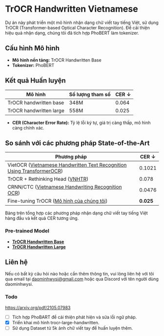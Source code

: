 # TrOCR Handwritten Vietnamese

Dự án này phát triển một mô hình nhận dạng chữ viết tay tiếng Việt, sử dụng TrOCR (Transformer-based Optical Character Recognition). Để cải thiện hiệu quả nhận dạng, chúng tôi đã tích hợp PhoBERT làm tokenizer.

## Cấu hình Mô hình

- **Mô hình nền tảng:** TrOCR Handwritten Base
- **Tokenizer:** PhoBERT

## Kết quả Huấn luyện

| Mô hình                    | Số lượng tham số | CER ↓ |
|----------------------------|-----------------|-------|
| TrOCR handwritten base      | 348M            | 0.064 |
| TrOCR handwritten large     | 558M            | 0.025 |

- **CER (Character Error Rate):** Tỷ lệ lỗi ký tự, giá trị càng thấp, mô hình càng chính xác.
## So sánh với các phương pháp State-of-the-Art

| Phương pháp                                                                                                  | CER ↓ |
|--------------------------------------------------------------------------------------------------------------|-------|
| VietOCR ([Vietnamese Handwritten Text Recognition Using TransformerOCR](https://github.com/HungPham2002/Vietnamese-handwritten-text-recognition-using-TransformerOCR)) | 0.1021|
| TrOCR + Rethinking Head ([VNHTR](https://github.com/nguyenhoanganh2002/vnhtr))                               | 0.078 |
| CRNN/CTC ([Vietnamese Handwriting Recognition OCR](https://github.com/TomHuynhSG/Vietnamese-Handwriting-Recognition-OCR)) | 0.0476|
| Fine-tuning TrOCR ([Mô hình của chúng tôi](https://huggingface.co/Daominhwysi/vietnamese-trocr-large-handwritten/)) | **0.025**|

Bảng trên tổng hợp các phương pháp nhận dạng chữ viết tay tiếng Việt hàng đầu và kết quả CER tương ứng.

### Pre-trained Model

- [**TrOCR Handwritten Base**](https://huggingface.co/Daominhwysi/trocr-base-vietnamese-handwritten/)
- [**TrOCR Handwritten Large**](https://huggingface.co/Daominhwysi/vietnamese-trocr-large-handwritten/)

## Liên hệ

Nếu có bất kỳ câu hỏi nào hoặc cần thêm thông tin, vui lòng liên hệ với tôi qua email tại daominhwysi@gmail.com hoặc qua Discord với tên người dùng daominhwysi.

### Todo
https://arxiv.org/pdf/2105.07983

- [ ] Tích hợp PhoBART để cải thiện phát hiện và sửa lỗi ngữ pháp.
- [x] Triển khai mô hình trocr-large-handwritten.
- [ ] Sử dụng Dataset từ 5k ảnh chữ viết tay để huấn luyện thêm.

